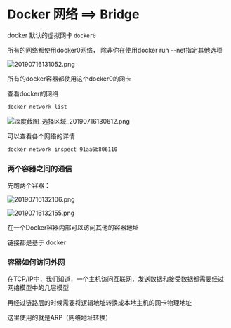 # Docker 网络 ==> Bridge


docker 默认的虚拟网卡 `docker0`

所有的网络都使用docker0网络， 除非你在使用docker run --net指定其他选项

![20190716131052.png](https://i.loli.net/2019/07/16/5d2d5c7d1e53a87181.png)

所有的docker容器都使用这个docker0的网卡

查看docker的网络

```bash
docker network list
```

![深度截图_选择区域_20190716130612.png](https://i.loli.net/2019/07/16/5d2d5b66dbe8338090.png)


可以查看各个网络的详情

```bash
docker network inspect 91aa6b806110
```

### 两个容器之间的通信
 
先跑两个容器：

![20190716132106.png](https://i.loli.net/2019/07/16/5d2d5f2a4a9cb41394.png)

![20190716132155.png](https://i.loli.net/2019/07/16/5d2d5f3f4423791749.png)
 
在一个Docker容器内部可以访问其他的容器地址

链接都是基于 docker 
 
### 容器如何访问外网

在TCP/IP中，我们知道，一个主机访问互联网，发送数据和接受数据都需要经过网络模型中的几层模型

再经过链路层的时候需要将逻辑地址转换成本地主机的网卡物理地址

这里使用的就是ARP（网络地址转换）
